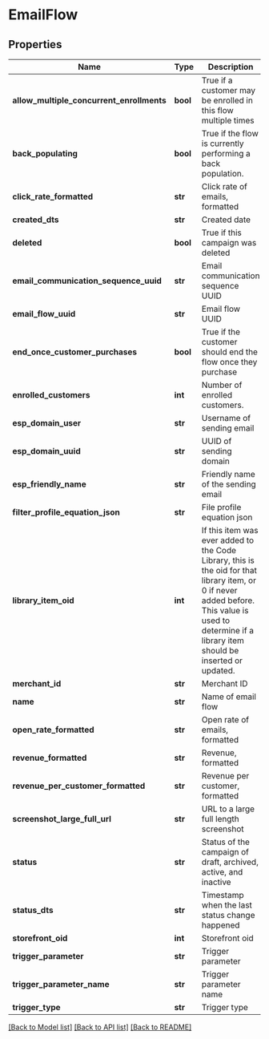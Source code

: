 # EmailFlow

## Properties
Name | Type | Description | Notes
------------ | ------------- | ------------- | -------------
**allow_multiple_concurrent_enrollments** | **bool** | True if a customer may be enrolled in this flow multiple times | [optional] 
**back_populating** | **bool** | True if the flow is currently performing a back population. | [optional] 
**click_rate_formatted** | **str** | Click rate of emails, formatted | [optional] 
**created_dts** | **str** | Created date | [optional] 
**deleted** | **bool** | True if this campaign was deleted | [optional] 
**email_communication_sequence_uuid** | **str** | Email communication sequence UUID | [optional] 
**email_flow_uuid** | **str** | Email flow UUID | [optional] 
**end_once_customer_purchases** | **bool** | True if the customer should end the flow once they purchase | [optional] 
**enrolled_customers** | **int** | Number of enrolled customers. | [optional] 
**esp_domain_user** | **str** | Username of sending email | [optional] 
**esp_domain_uuid** | **str** | UUID of sending domain | [optional] 
**esp_friendly_name** | **str** | Friendly name of the sending email | [optional] 
**filter_profile_equation_json** | **str** | File profile equation json | [optional] 
**library_item_oid** | **int** | If this item was ever added to the Code Library, this is the oid for that library item, or 0 if never added before.  This value is used to determine if a library item should be inserted or updated. | [optional] 
**merchant_id** | **str** | Merchant ID | [optional] 
**name** | **str** | Name of email flow | [optional] 
**open_rate_formatted** | **str** | Open rate of emails, formatted | [optional] 
**revenue_formatted** | **str** | Revenue, formatted | [optional] 
**revenue_per_customer_formatted** | **str** | Revenue per customer, formatted | [optional] 
**screenshot_large_full_url** | **str** | URL to a large full length screenshot | [optional] 
**status** | **str** | Status of the campaign of draft, archived, active, and inactive | [optional] 
**status_dts** | **str** | Timestamp when the last status change happened | [optional] 
**storefront_oid** | **int** | Storefront oid | [optional] 
**trigger_parameter** | **str** | Trigger parameter | [optional] 
**trigger_parameter_name** | **str** | Trigger parameter name | [optional] 
**trigger_type** | **str** | Trigger type | [optional] 

[[Back to Model list]](../README.md#documentation-for-models) [[Back to API list]](../README.md#documentation-for-api-endpoints) [[Back to README]](../README.md)


